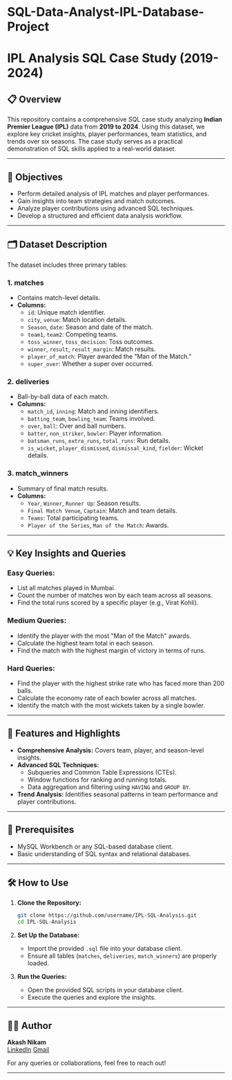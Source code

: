 # SQL-Data-Analyst-IPL-Database-Project
# IPL Analysis SQL Case Study (2019-2024)

## 📋 Overview

This repository contains a comprehensive SQL case study analyzing **Indian Premier League (IPL)** data from **2019 to 2024**. Using this dataset, we explore key cricket insights, player performances, team statistics, and trends over six seasons. The case study serves as a practical demonstration of SQL skills applied to a real-world dataset.

---

## 🏏 Objectives

- Perform detailed analysis of IPL matches and player performances.
- Gain insights into team strategies and match outcomes.
- Analyze player contributions using advanced SQL techniques.
- Develop a structured and efficient data analysis workflow.

---

## 🗂️ Dataset Description

The dataset includes three primary tables:

### 1. **matches**
   - Contains match-level details.
   - **Columns:**
     - `id`: Unique match identifier.
     - `city`, `venue`: Match location details.
     - `Season`, `date`: Season and date of the match.
     - `team1`, `team2`: Competing teams.
     - `toss_winner`, `toss_decision`: Toss outcomes.
     - `winner`, `result`, `result_margin`: Match results.
     - `player_of_match`: Player awarded the "Man of the Match."
     - `super_over`: Whether a super over occurred.

### 2. **deliveries**
   - Ball-by-ball data of each match.
   - **Columns:**
     - `match_id`, `inning`: Match and inning identifiers.
     - `batting_team`, `bowling_team`: Teams involved.
     - `over`, `ball`: Over and ball numbers.
     - `batter`, `non_striker`, `bowler`: Player information.
     - `batsman_runs`, `extra_runs`, `total_runs`: Run details.
     - `is_wicket`, `player_dismissed`, `dismissal_kind`, `fielder`: Wicket details.

### 3. **match_winners**
   - Summary of final match results.
   - **Columns:**
     - `Year`, `Winner`, `Runner Up`: Season results.
     - `Final Match Venue`, `Captain`: Match and team details.
     - `Teams`: Total participating teams.
     - `Player of the Series`, `Man of the Match`: Awards.

---

## 💡 Key Insights and Queries

### Easy Queries:
- List all matches played in Mumbai.
- Count the number of matches won by each team across all seasons.
- Find the total runs scored by a specific player (e.g., Virat Kohli).

### Medium Queries:
- Identify the player with the most "Man of the Match" awards.
- Calculate the highest team total in each season.
- Find the match with the highest margin of victory in terms of runs.

### Hard Queries:
- Find the player with the highest strike rate who has faced more than 200 balls.
- Calculate the economy rate of each bowler across all matches.
- Identify the match with the most wickets taken by a single bowler.

---

## 🚀 Features and Highlights

- **Comprehensive Analysis:** Covers team, player, and season-level insights.
- **Advanced SQL Techniques:**
  - Subqueries and Common Table Expressions (CTEs).
  - Window functions for ranking and running totals.
  - Data aggregation and filtering using `HAVING` and `GROUP BY`.
- **Trend Analysis:** Identifies seasonal patterns in team performance and player contributions.

---

## 📖 Prerequisites

- MySQL Workbench or any SQL-based database client.
- Basic understanding of SQL syntax and relational databases.

---

## 🛠️ How to Use

1. **Clone the Repository:**
   ```bash
   git clone https://github.com/username/IPL-SQL-Analysis.git
   cd IPL-SQL-Analysis
   ```
2. **Set Up the Database:**
   - Import the provided `.sql` file into your database client.
   - Ensure all tables (`matches`, `deliveries`, `match_winners`) are properly loaded.

3. **Run the Queries:**
   - Open the provided SQL scripts in your database client.
   - Execute the queries and explore the insights.

---

## 👨‍💻 Author

**Akash Nikam**  
[LinkedIn](https://www.linkedin.com/in/akash-nikam)
[Gmail](akashnikam803@gmail.com) 

For any queries or collaborations, feel free to reach out!

---


